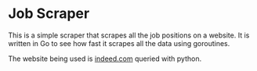 # Job Scraper
This is a simple scraper that scrapes all the job positions on a website.
It is written in Go to see how fast it scrapes all the data using goroutines.

The website being used is [indeed.com](https://kr.indeed.com/jobs) queried with python.

